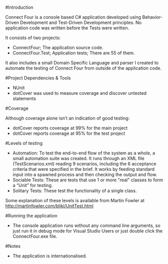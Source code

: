 #Introduction

Connect Four is a console based C# application developed using Behavior-Driven Development and Test-Driven Development principles. No application code was written before the Tests were written.

It consists of two projects:

* ConnectFour; The application source code.
* ConnectFour.Test; Application tests; There are 55 of them.

It also includes a small Domain Specific Language and parser I created to automate the testing of Connect Four from outside of the application code.

#Project Dependencies & Tools

* NUnit
* dotCover was used to measure coverage and discover untested statements

#Coverage

Although coverage alone isn’t an indication of good testing: 

* dotCover reports coverage at 99% for the main project
* dotCover reports coverage at 95% for the test project

#Levels of testing

* Automation: To test the end-to-end flow of the system as a whole, a small automation suite was created.  It runs through an XML file (TestScenarios.xml) reading 9 scenarios, including the 6 acceptance criteria that were specified in the brief.  It works by feeding standard input into a spawned process and then checking the output and flow.
* Sociable Tests: These are tests that use 1 or more "real" classes to form a “Unit” for testing.
* Solitary Tests: These test the functionality of a single class.

Some explanation of these levels is available from Martin Fowler at http://martinfowler.com/bliki/UnitTest.html

#Running the application

* The console application runs without any command line arguments, so just run it in debug mode for Visual Studio Users or just double click the ConnectFour.exe file.

#Notes

* The application is internationalised.
